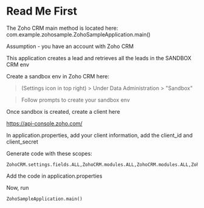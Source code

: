 # Read Me First

The Zoho CRM main method is located here: com.example.zohosample.ZohoSampleApplication.main()

Assumption - you have an account with Zoho CRM

This application creates a lead and retrieves all the leads in the SANDBOX CRM env

Create a sandbox env in Zoho CRM here:
> (Settings icon in top right) > Under Data Administration > "Sandbox"

> Follow prompts to create your sandbox env

Once sandbox is created, create a client here

https://api-console.zoho.com/

In application.properties, add your client information, add the client_id and client_secret

Generate code with these scopes:

```
ZohoCRM.settings.fields.ALL,ZohoCRM.modules.ALL,ZohoCRM.modules.ALL,ZohoCRM.settings.fields.ALL,ZohoCRM.settings.related_lists.ALL
```

Add the code in application.properties

Now, run
```
ZohoSampleApplication.main()
```






